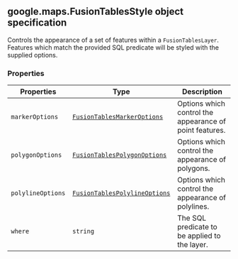 <h2 id="FusionTablesStyle">
google.maps.FusionTablesStyle
object specification
</h2><p>Controls the appearance of a set of features within a <code>FusionTablesLayer</code>. Features which match the provided SQL predicate will be styled with the supplied options.</p><h3>Properties</h3><table summary="object FusionTablesStyle - Properties" width="100%">
<thead>
<tr><th>Properties</th>
<th>Type</th>
<th>Description</th>
</tr></thead>
<tbody>
<tr>
<td><code>markerOptions</code></td>
<td><code><a href="#FusionTablesMarkerOptions">FusionTablesMarkerOptions</a></code></td>
<td>Options which control the appearance of point features.</td>
</tr>
<tr>
<td><code>polygonOptions</code></td>
<td><code><a href="#FusionTablesPolygonOptions">FusionTablesPolygonOptions</a></code></td>
<td>Options which control the appearance of polygons.</td>
</tr>
<tr>
<td><code>polylineOptions</code></td>
<td><code><a href="#FusionTablesPolylineOptions">FusionTablesPolylineOptions</a></code></td>
<td>Options which control the appearance of polylines.</td>
</tr>
<tr>
<td><code>where</code></td>
<td><code>string</code></td>
<td>The SQL predicate to be applied to the layer.</td>
</tr>
</tbody>
</table>